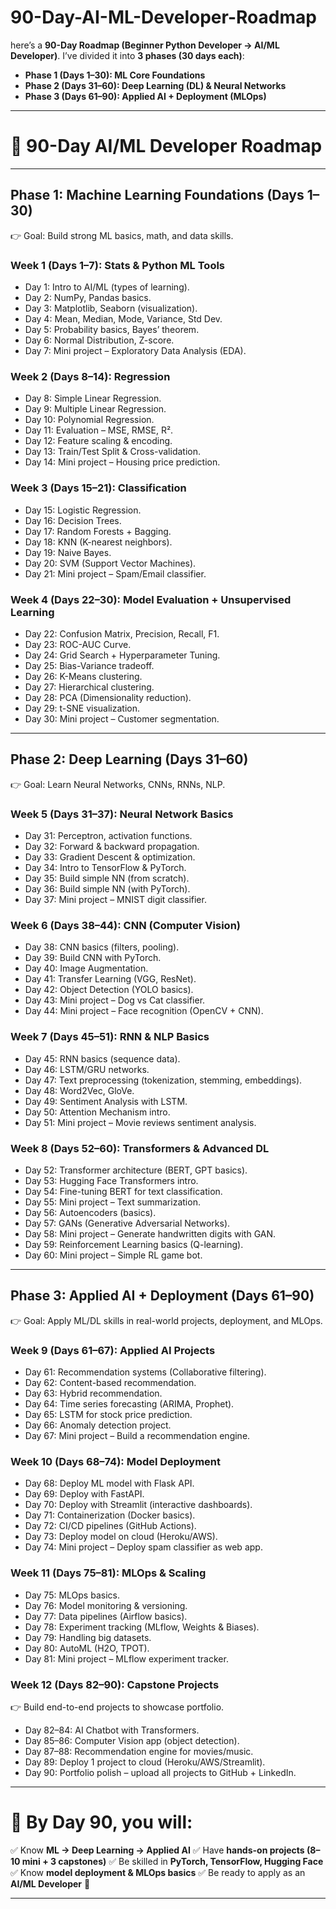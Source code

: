 # 90-Day-AI-ML-Developer-Roadmap
here’s a **90-Day Roadmap (Beginner Python Developer → AI/ML Developer)**.
I’ve divided it into **3 phases (30 days each)**:

* **Phase 1 (Days 1–30): ML Core Foundations**
* **Phase 2 (Days 31–60): Deep Learning (DL) & Neural Networks**
* **Phase 3 (Days 61–90): Applied AI + Deployment (MLOps)**

---

# 🚀 90-Day AI/ML Developer Roadmap

---

## **Phase 1: Machine Learning Foundations (Days 1–30)**

👉 Goal: Build strong ML basics, math, and data skills.

### Week 1 (Days 1–7): Stats & Python ML Tools

* Day 1: Intro to AI/ML (types of learning).
* Day 2: NumPy, Pandas basics.
* Day 3: Matplotlib, Seaborn (visualization).
* Day 4: Mean, Median, Mode, Variance, Std Dev.
* Day 5: Probability basics, Bayes’ theorem.
* Day 6: Normal Distribution, Z-score.
* Day 7: Mini project – Exploratory Data Analysis (EDA).

### Week 2 (Days 8–14): Regression

* Day 8: Simple Linear Regression.
* Day 9: Multiple Linear Regression.
* Day 10: Polynomial Regression.
* Day 11: Evaluation – MSE, RMSE, R².
* Day 12: Feature scaling & encoding.
* Day 13: Train/Test Split & Cross-validation.
* Day 14: Mini project – Housing price prediction.

### Week 3 (Days 15–21): Classification

* Day 15: Logistic Regression.
* Day 16: Decision Trees.
* Day 17: Random Forests + Bagging.
* Day 18: KNN (K-nearest neighbors).
* Day 19: Naive Bayes.
* Day 20: SVM (Support Vector Machines).
* Day 21: Mini project – Spam/Email classifier.

### Week 4 (Days 22–30): Model Evaluation + Unsupervised Learning

* Day 22: Confusion Matrix, Precision, Recall, F1.
* Day 23: ROC-AUC Curve.
* Day 24: Grid Search + Hyperparameter Tuning.
* Day 25: Bias-Variance tradeoff.
* Day 26: K-Means clustering.
* Day 27: Hierarchical clustering.
* Day 28: PCA (Dimensionality reduction).
* Day 29: t-SNE visualization.
* Day 30: Mini project – Customer segmentation.

---

## **Phase 2: Deep Learning (Days 31–60)**

👉 Goal: Learn Neural Networks, CNNs, RNNs, NLP.

### Week 5 (Days 31–37): Neural Network Basics

* Day 31: Perceptron, activation functions.
* Day 32: Forward & backward propagation.
* Day 33: Gradient Descent & optimization.
* Day 34: Intro to TensorFlow & PyTorch.
* Day 35: Build simple NN (from scratch).
* Day 36: Build simple NN (with PyTorch).
* Day 37: Mini project – MNIST digit classifier.

### Week 6 (Days 38–44): CNN (Computer Vision)

* Day 38: CNN basics (filters, pooling).
* Day 39: Build CNN with PyTorch.
* Day 40: Image Augmentation.
* Day 41: Transfer Learning (VGG, ResNet).
* Day 42: Object Detection (YOLO basics).
* Day 43: Mini project – Dog vs Cat classifier.
* Day 44: Mini project – Face recognition (OpenCV + CNN).

### Week 7 (Days 45–51): RNN & NLP Basics

* Day 45: RNN basics (sequence data).
* Day 46: LSTM/GRU networks.
* Day 47: Text preprocessing (tokenization, stemming, embeddings).
* Day 48: Word2Vec, GloVe.
* Day 49: Sentiment Analysis with LSTM.
* Day 50: Attention Mechanism intro.
* Day 51: Mini project – Movie reviews sentiment analysis.

### Week 8 (Days 52–60): Transformers & Advanced DL

* Day 52: Transformer architecture (BERT, GPT basics).
* Day 53: Hugging Face Transformers intro.
* Day 54: Fine-tuning BERT for text classification.
* Day 55: Mini project – Text summarization.
* Day 56: Autoencoders (basics).
* Day 57: GANs (Generative Adversarial Networks).
* Day 58: Mini project – Generate handwritten digits with GAN.
* Day 59: Reinforcement Learning basics (Q-learning).
* Day 60: Mini project – Simple RL game bot.

---

## **Phase 3: Applied AI + Deployment (Days 61–90)**

👉 Goal: Apply ML/DL skills in real-world projects, deployment, and MLOps.

### Week 9 (Days 61–67): Applied AI Projects

* Day 61: Recommendation systems (Collaborative filtering).
* Day 62: Content-based recommendation.
* Day 63: Hybrid recommendation.
* Day 64: Time series forecasting (ARIMA, Prophet).
* Day 65: LSTM for stock price prediction.
* Day 66: Anomaly detection project.
* Day 67: Mini project – Build a recommendation engine.

### Week 10 (Days 68–74): Model Deployment

* Day 68: Deploy ML model with Flask API.
* Day 69: Deploy with FastAPI.
* Day 70: Deploy with Streamlit (interactive dashboards).
* Day 71: Containerization (Docker basics).
* Day 72: CI/CD pipelines (GitHub Actions).
* Day 73: Deploy model on cloud (Heroku/AWS).
* Day 74: Mini project – Deploy spam classifier as web app.

### Week 11 (Days 75–81): MLOps & Scaling

* Day 75: MLOps basics.
* Day 76: Model monitoring & versioning.
* Day 77: Data pipelines (Airflow basics).
* Day 78: Experiment tracking (MLflow, Weights & Biases).
* Day 79: Handling big datasets.
* Day 80: AutoML (H2O, TPOT).
* Day 81: Mini project – MLflow experiment tracker.

### Week 12 (Days 82–90): Capstone Projects

👉 Build end-to-end projects to showcase portfolio.

* Day 82–84: AI Chatbot with Transformers.
* Day 85–86: Computer Vision app (object detection).
* Day 87–88: Recommendation engine for movies/music.
* Day 89: Deploy 1 project to cloud (Heroku/AWS/Streamlit).
* Day 90: Portfolio polish – upload all projects to GitHub + LinkedIn.

---

# 🎯 By Day 90, you will:

✅ Know **ML → Deep Learning → Applied AI**
✅ Have **hands-on projects (8–10 mini + 3 capstones)**
✅ Be skilled in **PyTorch, TensorFlow, Hugging Face**
✅ Know **model deployment & MLOps basics**
✅ Be ready to apply as an **AI/ML Developer** 🚀

---


